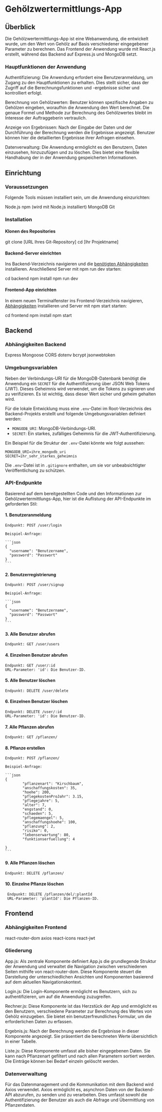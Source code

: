 # Gehölzwertermittlungs-App

## Überblick

Die Gehölzwertermittlungs-App ist eine Webanwendung, die entwickelt wurde, um den Wert von Gehölz auf Basis verschiedener eingegebener Parameter zu berechnen. Das Frontend der Anwendung wurde mit React.js erstellt, während das Backend auf Express.js und MongoDB setzt.

### Hauptfunktionen der Anwendung

Authentifizierung: Die Anwendung erfordert eine Benutzeranmeldung, um Zugang zu den Hauptfunktionen zu erhalten. Dies stellt sicher, dass der Zugriff auf die Berechnungsfunktionen und -ergebnisse sicher und kontrolliert erfolgt.

Berechnung von Gehölzwerten: Benutzer können spezifische Angaben zu Gehölzen eingeben, woraufhin die Anwendung den Wert berechnet. Die genaue Formel und Methode zur Berechnung des Gehölzwertes bleibt im Interesse der Auftraggeberin vertraulich.

Anzeige von Ergebnissen: Nach der Eingabe der Daten und der Durchführung der Berechnung werden die Ergebnisse angezeigt. Benutzer können hier die detaillierten Ergebnisse ihrer Anfragen einsehen.

Datenverwaltung: Die Anwendung ermöglicht es den Benutzern, Daten einzusehen, hinzuzufügen und zu löschen. Dies bietet eine flexible Handhabung der in der Anwendung gespeicherten Informationen.

## Einrichtung

### Voraussetzungen

Folgende Tools müssen installiert sein, um die Anwendung einzurichten:

Node.js
npm (wird mit Node.js installiert)
MongoDB
Git

### Installation

#### Klonen des Repositories

git clone [URL Ihres Git-Repository]
cd [Ihr Projektname]

#### Backend-Server einrichten

Ins Backend-Verzeichnis navigieren und die [benötigten Abhängigkeiten](#abhängigkeiten-backend) installieren. Anschließend Server mit npm run dev starten:

cd backend
npm install
npm run dev

#### Frontend-App einrichten

In einem neuen Terminalfenster ins Frontend-Verzeichnis navigieren, [Abhängigkeiten](#abhängigkeiten-frontend) installieren und Server mit npm start starten:

cd frontend
npm install
npm start

## Backend

### Abhängigkeiten Backend

Express
Mongoose
CORS
dotenv
bcrypt
jsonwebtoken

### Umgebungsvariablen

Neben der Verbindungs-URI für die MongoDB-Datenbank benötigt die Anwendung ein `SECRET` für die Authentifizierung über JSON Web Tokens (JWT). Dieses Geheimnis wird verwendet, um die Tokens zu signieren und zu verifizieren. Es ist wichtig, dass dieser Wert sicher und geheim gehalten wird.

Für die lokale Entwicklung muss eine `.env`-Datei im Root-Verzeichnis des Backend-Projekts erstellt und folgende Umgebungsvariablen definiert werden:

- `MONGODB_URI`: MongoDB-Verbindungs-URI.
- `SECRET`: Ein starkes, zufälliges Geheimnis für die JWT-Authentifizierung.

Ein Beispiel für die Struktur der `.env`-Datei könnte wie folgt aussehen:

```
MONGODB_URI=ihre_mongodb_uri
SECRET=ihr_sehr_starkes_geheimnis
```

Die `.env`-Datei ist in `.gitignore` enthalten, um sie vor unbeabsichtigter Veröffentlichung zu schützen.

### API-Endpunkte

Basierend auf dem bereitgestellten Code und den Informationen zur Gehölzwertermittlungs-App, hier ist die Auflistung der API-Endpunkte im geforderten Stil:

#### 1. **Benutzeranmeldung**

    Endpunkt: POST /user/login

    Beispiel-Anfrage:

    ```json
    {
      "username": "Benutzername",
      "password": "Passwort"
    }
    ```

#### 2. **Benutzerregistrierung**

    Endpunkt: POST /user/signup

    Beispiel-Anfrage:

    ```json
    {
      "username": "Benutzername",
      "password": "Passwort"
    }
    ```

#### 3. **Alle Benutzer abrufen**

    Endpunkt: GET /user/users

#### 4. **Einzelnen Benutzer abrufen**

    Endpunkt: GET /user/:id
    URL-Parameter: 'id': Die Benutzer-ID.

#### 5. **Alle Benutzer löschen**

    Endpunkt: DELETE /user/delete

#### 6. **Einzelnen Benutzer löschen**

    Endpunkt: DELETE /user/:id
    URL-Parameter: 'id': Die Benutzer-ID.

#### 7. **Alle Pflanzen abrufen**

    Endpunkt: GET /pflanzen/

#### 8. **Pflanze erstellen**

    Endpunkt: POST /pflanzen/

    Beispiel-Anfrage:

    ```json
    {
            "pflanzenart": "Kirschbaum",
            "anschaffungskosten": 35,
            "hoehe": 200,
            "pflegekostenProJahr": 3.15,
            "pflegejahre": 5,
            "alter": 7,
            "engstand": 0,
            "schaeden": 5,
            "pflegemaengel": 5,
            "anschaffungshoehe": 100,
            "pflanzung": 2,
            "risiko": 0,
            "lebenserwartung": 80,
            "funktionserfuellung": 4

    }
    ```

#### 9. **Alle Pflanzen löschen**

    Endpunkt: DELETE /pflanzen/

#### 10. **Einzelne Pflanze löschen**

     Endpunkt: DELETE /pflanzen/del/:plantId
     URL-Parameter: 'plantId': Die Pflanzen-ID.

## Frontend

### Abhängigkeiten Frontend

react-router-dom
axios
react-icons
react-jwt

### Gliederung

App.js: Als zentrale Komponente definiert App.js die grundlegende Struktur der Anwendung und verwaltet die Navigation zwischen verschiedenen Seiten mithilfe von react-router-dom. Diese Komponente steuert die Darstellung der unterschiedlichen Ansichten und Komponenten basierend auf dem aktuellen Navigationskontext.

Login.js: Die Login-Komponente ermöglicht es Benutzern, sich zu authentifizieren, um auf die Anwendung zuzugreifen.

Rechner.js: Diese Komponente ist das Herzstück der App und ermöglicht es den Benutzern, verschiedene Parameter zur Berechnung des Wertes von Gehölz einzugeben. Sie bietet ein benutzerfreundliches Formular, um die erforderlichen Daten zu erfassen.

Ergebnis.js: Nach der Berechnung werden die Ergebnisse in dieser Komponente angezeigt. Sie präsentiert die berechneten Werte übersichtlich in einer Tabelle.

Liste.js: Diese Komponente umfasst alle bisher eingegebenen Daten. Sie kann nach Pflanzenart gefiltert und nach allen Parametern sortiert werden. Die Einträge können bei Bedarf einzeln gelöscht werden.

### Datenverwaltung

Für das Datenmanagement und die Kommunikation mit dem Backend wird Axios verwendet. Axios ermöglicht es, asynchron Daten von der Backend-API abzurufen, zu senden und zu verarbeiten. Dies umfasst sowohl die Authentifizierung der Benutzer als auch die Abfrage und Übermittlung von Pflanzendaten.
